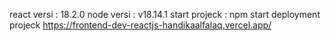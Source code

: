 react versi : 18.2.0
node versi : v18.14.1
start projeck : npm start
deployment projeck https://frontend-dev-reactjs-handikaalfalaq.vercel.app/

